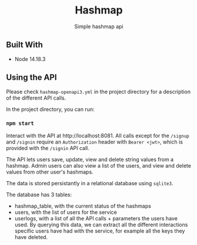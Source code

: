 <h1 align="center"><project-name>Hashmap</h1>

<p align="center"><project-description>Simple hashmap api</p>

## Built With

- Node 14.18.3


## Using the API

Please check `hashmap-openapi3.yml` in the project directory for a description of the different API calls.

In the project directory, you can run:

### `npm start`

Interact with the API at http://localhost:8081.
All calls except for the `/signup` and `/signin` require an `Authorization` header with `Bearer <jwt>`, which is provided with the `/signin` API call.

The API lets users save, update, view and delete string values from a hashmap. Admin users can also view a list of the users, and view and delete values from other user's hashmaps.

The data is stored persistantly in a relational database using `sqlite3`.

The database has 3 tables:
* hashmap_table, with the current status of the hashmaps
* users, with the list of users for the service
* userlogs, with a list of all the API calls + parameters the users have used. By querying this data, we can extract all the different interactions specific users have had with the service, for example all the keys they have deleted.



